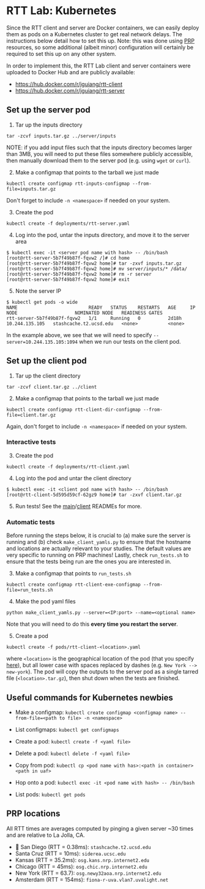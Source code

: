 # RTT Lab: Kubernetes
Since the RTT client and server are Docker containers, we can easily deploy them as pods on a Kubernetes cluster to get real network delays. The instructions below detail how to set this up. Note: this was done using [PRP](https://ucsd-prp.gitlab.io/) resources, so some additional (albeit minor) configuration will certainly be required to set this up on any other system.

In order to implement this, the RTT Lab client and server containers were uploaded to Docker Hub and are publicly available:
- https://hub.docker.com/r/jguiang/rtt-client
- https://hub.docker.com/r/jguiang/rtt-server

## Set up the server pod
1. Tar up the inputs directory
```
tar -zcvf inputs.tar.gz ../server/inputs
```
NOTE: if you add input files such that the inputs directory becomes larger than 3MB, you will need to put these files somewhere publicly accessible, then manually download them to the server pod (e.g. using `wget` or `curl`).

2. Make a configmap that points to the tarball we just made
```
kubectl create configmap rtt-inputs-configmap --from-file=inputs.tar.gz
```
Don't forget to include `-n <namespace>` if needed on your system.

3. Create the pod
```
kubectl create -f deployments/rtt-server.yaml
```
4. Log into the pod, untar the inputs directory, and move it to the server area
```
$ kubectl exec -it <server pod name with hash> -- /bin/bash
[root@rtt-server-5b7f49b87f-fqvw2 /]# cd home
[root@rtt-server-5b7f49b87f-fqvw2 home]# tar -zxvf inputs.tar.gz
[root@rtt-server-5b7f49b87f-fqvw2 home]# mv server/inputs/* /data/
[root@rtt-server-5b7f49b87f-fqvw2 home]# rm -r server
[root@rtt-server-5b7f49b87f-fqvw2 home]# exit
```
5. Note the server IP
```
$ kubectl get pods -o wide
NAME                          READY   STATUS    RESTARTS   AGE     IP               NODE                     NOMINATED NODE   READINESS GATES
rtt-server-5b7f49b87f-fqvw2   1/1     Running   0          2d18h   10.244.135.105   stashcache.t2.ucsd.edu   <none>           <none>
```
In the example above, we see that we will need to specify `--server=10.244.135.105:1094` when we run our tests on the client pod.

## Set up the client pod
1. Tar up the client directory
```
tar -zcvf client.tar.gz ../client
```
2. Make a configmap that points to the tarball we just made
```
kubectl create configmap rtt-client-dir-configmap --from-file=client.tar.gz
```
Again, don't forget to include `-n <namespace>` if needed on your system.

### Interactive tests
3. Create the pod
```
kubectl create -f deployments/rtt-client.yaml
```
4. Log into the pod and untar the client directory
```
$ kubectl exec -it <client pod name with hash> -- /bin/bash
[root@rtt-client-5d595d59cf-62gz9 home]# tar -zxvf client.tar.gz
```
5. Run tests! See the [main](https://github.com/jkguiang/rtt-lab/blob/main/README.md)/[client](https://github.com/jkguiang/rtt-lab/blob/main/client/README.md) READMEs for more.

### Automatic tests
Before running the steps below, it is crucial to (a) make sure the server is running and (b) check `make_client_yamls.py` to ensure that the hostname and locations are actually relevant to your studies. The default values are very specific to running on PRP machines! Lastly, check `run_tests.sh` to ensure that the tests being run are the ones you are interested in.

3. Make a configmap that points to `run_tests.sh`
```
kubectl create configmap rtt-client-exe-configmap --from-file=run_tests.sh
```
4. Make the pod yaml files
```
python make_client_yamls.py --server=<IP:port> --name=<optional name>
```
Note that you will need to do this **every time you restart the server**.

5. Create a pod
```
kubectl create -f pods/rtt-client-<location>.yaml
```
where `<location>` is the geographical location of the pod (that you specify [here](https://github.com/jkguiang/rtt-lab/blob/main/kubernetes/make_client_yamls.py#L14-L21)), but all lower case with spaces replaced by dashes (e.g. `New York --> new-york`). The pod will copy the outputs to the server pod as a single tarred file (`<location>.tar.gz`), then shut down when the tests are finished.

## Useful commands for Kubernetes newbies
- Make a configmap: `kubectl create configmap <configmap name> --from-file=<path to file> -n <namespace>`

- List configmaps: `kubectl get configmaps`

- Create a pod: `kubectl create -f <yaml file>`

- Delete a pod: `kubectl delete -f <yaml file>`

- Copy from pod: `kubectl cp <pod name with has>:<path in container> <path in uaf>`

- Hop onto a pod: `kubectl exec -it <pod name with hash> -- /bin/bash`

- List pods: `kubectl get pods`

## PRP locations
All RTT times are averages computed by pinging a given server ~30 times and are relative to La Jolla, CA.
- :trident: San Diego (RTT = 0.38ms): `stashcache.t2.ucsd.edu`
- Santa Cruz (RTT = 10ms): `siderea.ucsc.edu`
- Kansas (RTT = 35.2ms): `osg.kans.nrp.internet2.edu`
- Chicago (RTT = 45ms): `osg.chic.nrp.internet2.edu`
- New York (RTT = 63.7): `osg.newy32aoa.nrp.internet2.edu`
- Amsterdam (RTT = 154ms): `fiona-r-uva.vlan7.uvalight.net`
